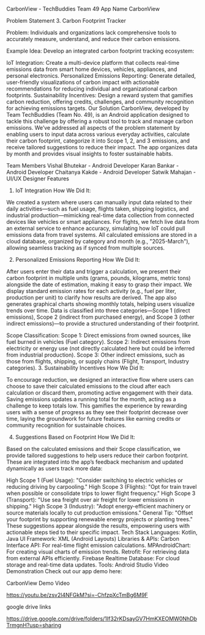 CarbonView - TechBuddies Team 49
App Name
CarbonView

Problem Statement
3. Carbon Footprint Tracker

Problem: Individuals and organizations lack comprehensive tools to accurately measure, understand, and reduce their carbon emissions.

Example Idea: Develop an integrated carbon footprint tracking ecosystem:

IoT Integration: Create a multi-device platform that collects real-time emissions data from smart home devices, vehicles, appliances, and personal electronics.
Personalized Emissions Reporting: Generate detailed, user-friendly visualizations of carbon impact with actionable recommendations for reducing individual and organizational carbon footprints.
Sustainability Incentives: Design a reward system that gamifies carbon reduction, offering credits, challenges, and community recognition for achieving emissions targets.
Our Solution
CarbonView, developed by Team TechBuddies (Team No. 49), is an Android application designed to tackle this challenge by offering a robust tool to track and manage carbon emissions. We’ve addressed all aspects of the problem statement by enabling users to input data across various everyday activities, calculate their carbon footprint, categorize it into Scope 1, 2, and 3 emissions, and receive tailored suggestions to reduce their impact. The app organizes data by month and provides visual insights to foster sustainable habits.

Team Members
Vishal Bhutekar -  Android Developer
Karan Bankar - Android Developer
Chaitanya Kakde - Android Developer
Satwik Mahajan - UI/UX Designer
Features
1. IoT Integration
How We Did It:

We created a system where users can manually input data related to their daily activities—such as fuel usage, flights taken, shipping logistics, and industrial production—mimicking real-time data collection from connected devices like vehicles or smart appliances. For flights, we fetch live data from an external service to enhance accuracy, simulating how IoT could pull emissions data from travel systems. All calculated emissions are stored in a cloud database, organized by category and month (e.g., "2025-March"), allowing seamless tracking as if synced from multiple sources.

2. Personalized Emissions Reporting
How We Did It:

After users enter their data and trigger a calculation, we present their carbon footprint in multiple units (grams, pounds, kilograms, metric tons) alongside the date of estimation, making it easy to grasp their impact. We display standard emission rates for each activity (e.g., fuel per liter, production per unit) to clarify how results are derived. The app also generates graphical charts showing monthly totals, helping users visualize trends over time. Data is classified into three categories—Scope 1 (direct emissions), Scope 2 (indirect from purchased energy), and Scope 3 (other indirect emissions)—to provide a structured understanding of their footprint.

Scope Classification:
Scope 1: Direct emissions from owned sources, like fuel burned in vehicles (Fuel category).
Scope 2: Indirect emissions from electricity or energy use (not directly calculated here but could be inferred from industrial production).
Scope 3: Other indirect emissions, such as those from flights, shipping, or supply chains (Flight, Transport, Industry categories).
3. Sustainability Incentives
How We Did It:

To encourage reduction, we designed an interactive flow where users can choose to save their calculated emissions to the cloud after each calculation or discard them, promoting active engagement with their data. Saving emissions updates a running total for the month, acting as a challenge to keep totals low. This gamifies the experience by rewarding users with a sense of progress as they see their footprint decrease over time, laying the groundwork for future features like earning credits or community recognition for sustainable choices.

4. Suggestions Based on Footprint
How We Did It:

Based on the calculated emissions and their Scope classification, we provide tailored suggestions to help users reduce their carbon footprint. These are integrated into the app’s feedback mechanism and updated dynamically as users track more data:

High Scope 1 (Fuel Usage): "Consider switching to electric vehicles or reducing driving by carpooling."
High Scope 3 (Flights): "Opt for train travel when possible or consolidate trips to lower flight frequency."
High Scope 3 (Transport): "Use sea freight over air freight for lower emissions in shipping."
High Scope 3 (Industry): "Adopt energy-efficient machinery or source materials locally to cut production emissions."
General Tip: "Offset your footprint by supporting renewable energy projects or planting trees."
These suggestions appear alongside the results, empowering users with actionable steps tied to their specific impact.
Tech Stack
Languages: Kotlin, Java
UI Framework: XML (Android Layouts)
Libraries & APIs:
Carbon Interface API: For real-time flight emission calculations.
MPAndroidChart: For creating visual charts of emission trends.
Retrofit: For retrieving data from external APIs efficiently.
Firebase Realtime Database: For cloud storage and real-time data updates.
Tools: Android Studio
Video Demonstration
Check out our app demo here:

CarbonView Demo Video

https://youtu.be/zsv2l4NFGkM?si=-ChfzpXcTmBg6M9F


google drive links 

https://drive.google.com/drive/folders/1If32rKDsayGV7HmKXEOMW0NhDbTrmgnH?usp=sharing

